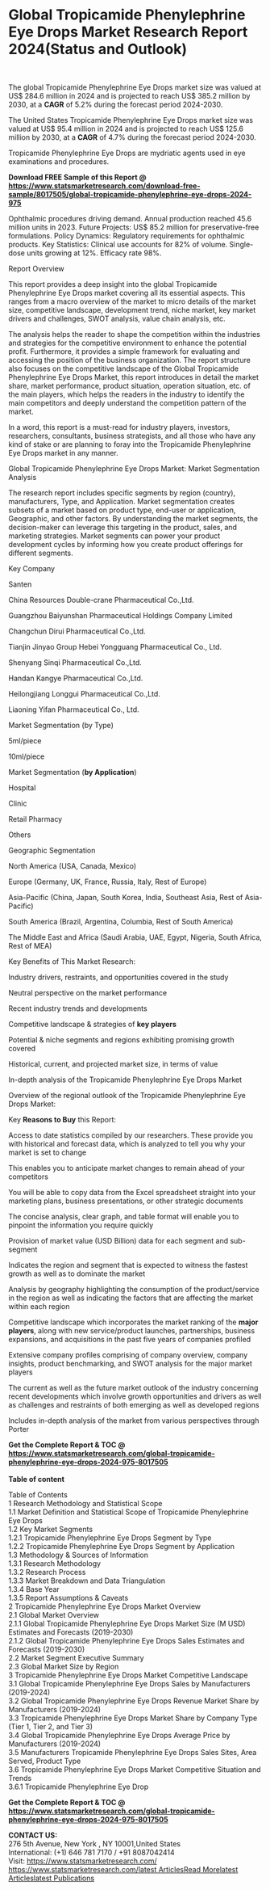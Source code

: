 <h1>Global Tropicamide Phenylephrine Eye Drops Market Research Report 2024(Status and Outlook)</h1><br/><p>The global Tropicamide Phenylephrine Eye Drops market size was valued at US$ 284.6 million in 2024 and is projected to reach US$ 385.2 million by 2030, at a <strong>CAGR</strong> of 5.2% during the forecast period 2024-2030.</p><p>The United States Tropicamide Phenylephrine Eye Drops market size was valued at US$ 95.4 million in 2024 and is projected to reach US$ 125.6 million by 2030, at a <strong>CAGR</strong> of 4.7% during the forecast period 2024-2030.</p><p>Tropicamide Phenylephrine Eye Drops are mydriatic agents used in eye examinations and procedures.</p><p><strong>Download FREE Sample of this Report @ <a href="https://www.statsmarketresearch.com/download-free-sample/8017505/global-tropicamide-phenylephrine-eye-drops-2024-975">https://www.statsmarketresearch.com/download-free-sample/8017505/global-tropicamide-phenylephrine-eye-drops-2024-975</a></strong></p><p>Ophthalmic procedures driving demand. Annual production reached 45.6 million units in 2023. Future Projects: US$ 85.2 million for preservative-free formulations. Policy Dynamics: Regulatory requirements for ophthalmic products. Key Statistics: Clinical use accounts for 82% of volume. Single-dose units growing at 12%. Efficacy rate 98%.</p><p>Report Overview</p><p>This report provides a deep insight into the global Tropicamide Phenylephrine Eye Drops market covering all its essential aspects. This ranges from a macro overview of the market to micro details of the market size, competitive landscape, development trend, niche market, key market drivers and challenges, SWOT analysis, value chain analysis, etc.</p><p>The analysis helps the reader to shape the competition within the industries and strategies for the competitive environment to enhance the potential profit. Furthermore, it provides a simple framework for evaluating and accessing the position of the business organization. The report structure also focuses on the competitive landscape of the Global Tropicamide Phenylephrine Eye Drops Market, this report introduces in detail the market share, market performance, product situation, operation situation, etc. of the main players, which helps the readers in the industry to identify the main competitors and deeply understand the competition pattern of the market.</p><p>In a word, this report is a must-read for industry players, investors, researchers, consultants, business strategists, and all those who have any kind of stake or are planning to foray into the Tropicamide Phenylephrine Eye Drops market in any manner.</p><p>Global Tropicamide Phenylephrine Eye Drops Market: Market Segmentation Analysis</p><p>The research report includes specific segments by region (country), manufacturers, Type, and Application. Market segmentation creates subsets of a market based on product type, end-user or application, Geographic, and other factors. By understanding the market segments, the decision-maker can leverage this targeting in the product, sales, and marketing strategies. Market segments can power your product development cycles by informing how you create product offerings for different segments.</p><p>Key Company</p><p>Santen</p><p>China Resources Double-crane Pharmaceutical Co.,Ltd.</p><p>Guangzhou Baiyunshan Pharmaceutical Holdings Company Limited</p><p>Changchun Dirui Pharmaceutical Co.,Ltd.</p><p>Tianjin Jinyao Group Hebei Yongguang Pharmaceutical Co., Ltd.</p><p>Shenyang Sinqi Pharmaceutical Co.,Ltd.</p><p>Handan Kangye Pharmaceutical Co.,Ltd.</p><p>Heilongjiang Longgui Pharmaceutical Co.,Ltd.</p><p>Liaoning Yifan Pharmaceutical Co., Ltd.</p><p>Market Segmentation (by Type)</p><p>5ml/piece</p><p>10ml/piece</p><p>Market Segmentation (<strong>by Application</strong>)</p><p>Hospital</p><p>Clinic</p><p>Retail Pharmacy</p><p>Others</p><p>Geographic Segmentation</p><p>North America (USA, Canada, Mexico)</p><p>Europe (Germany, UK, France, Russia, Italy, Rest of Europe)</p><p>Asia-Pacific (China, Japan, South Korea, India, Southeast Asia, Rest of Asia-Pacific)</p><p>South America (Brazil, Argentina, Columbia, Rest of South America)</p><p>The Middle East and Africa (Saudi Arabia, UAE, Egypt, Nigeria, South Africa, Rest of MEA)</p><p>Key Benefits of This Market Research:</p><p>Industry drivers, restraints, and opportunities covered in the study</p><p>Neutral perspective on the market performance</p><p>Recent industry trends and developments</p><p>Competitive landscape & strategies of <strong>key players</strong></p><p>Potential & niche segments and regions exhibiting promising growth covered</p><p>Historical, current, and projected market size, in terms of value</p><p>In-depth analysis of the Tropicamide Phenylephrine Eye Drops Market</p><p>Overview of the regional outlook of the Tropicamide Phenylephrine Eye Drops Market:</p><p>Key <strong>Reasons to Buy</strong> this Report:</p><p>Access to date statistics compiled by our researchers. These provide you with historical and forecast data, which is analyzed to tell you why your market is set to change</p><p>This enables you to anticipate market changes to remain ahead of your competitors</p><p>You will be able to copy data from the Excel spreadsheet straight into your marketing plans, business presentations, or other strategic documents</p><p>The concise analysis, clear graph, and table format will enable you to pinpoint the information you require quickly</p><p>Provision of market value (USD Billion) data for each segment and sub-segment</p><p>Indicates the region and segment that is expected to witness the fastest growth as well as to dominate the market</p><p>Analysis by geography highlighting the consumption of the product/service in the region as well as indicating the factors that are affecting the market within each region</p><p>Competitive landscape which incorporates the market ranking of the <strong>major players</strong>, along with new service/product launches, partnerships, business expansions, and acquisitions in the past five years of companies profiled</p><p>Extensive company profiles comprising of company overview, company insights, product benchmarking, and SWOT analysis for the major market players</p><p>The current as well as the future market outlook of the industry concerning recent developments which involve growth opportunities and drivers as well as challenges and restraints of both emerging as well as developed regions</p><p>Includes in-depth analysis of the market from various perspectives through Porter</p><div><b>Get the Complete Report & TOC @ <a href="https://www.statsmarketresearch.com/global-tropicamide-phenylephrine-eye-drops-2024-975-8017505">https://www.statsmarketresearch.com/global-tropicamide-phenylephrine-eye-drops-2024-975-8017505</a></b></div><br><b>Table of content</b><p>Table of Contents<br /> 1 Research Methodology and Statistical Scope<br /> 1.1 Market Definition and Statistical Scope of Tropicamide Phenylephrine Eye Drops<br /> 1.2 Key Market Segments<br /> 1.2.1 Tropicamide Phenylephrine Eye Drops Segment by Type<br /> 1.2.2 Tropicamide Phenylephrine Eye Drops Segment by Application<br /> 1.3 Methodology & Sources of Information<br /> 1.3.1 Research Methodology<br /> 1.3.2 Research Process<br /> 1.3.3 Market Breakdown and Data Triangulation<br /> 1.3.4 Base Year<br /> 1.3.5 Report Assumptions & Caveats<br /> 2 Tropicamide Phenylephrine Eye Drops Market Overview<br /> 2.1 Global Market Overview<br /> 2.1.1 Global Tropicamide Phenylephrine Eye Drops Market Size (M USD) Estimates and Forecasts (2019-2030)<br /> 2.1.2 Global Tropicamide Phenylephrine Eye Drops Sales Estimates and Forecasts (2019-2030)<br /> 2.2 Market Segment Executive Summary<br /> 2.3 Global Market Size by Region<br /> 3 Tropicamide Phenylephrine Eye Drops Market Competitive Landscape<br /> 3.1 Global Tropicamide Phenylephrine Eye Drops Sales by Manufacturers (2019-2024)<br /> 3.2 Global Tropicamide Phenylephrine Eye Drops Revenue Market Share by Manufacturers (2019-2024)<br /> 3.3 Tropicamide Phenylephrine Eye Drops Market Share by Company Type (Tier 1, Tier 2, and Tier 3)<br /> 3.4 Global Tropicamide Phenylephrine Eye Drops Average Price by Manufacturers (2019-2024)<br /> 3.5 Manufacturers Tropicamide Phenylephrine Eye Drops Sales Sites, Area Served, Product Type<br /> 3.6 Tropicamide Phenylephrine Eye Drops Market Competitive Situation and Trends<br /> 3.6.1 Tropicamide Phenylephrine Eye Drop<br><div><b>Get the Complete Report & TOC @ <a href="https://www.statsmarketresearch.com/global-tropicamide-phenylephrine-eye-drops-2024-975-8017505">https://www.statsmarketresearch.com/global-tropicamide-phenylephrine-eye-drops-2024-975-8017505</a></b></div></p> <b>CONTACT US:</b><br>276 5th Avenue, New York , NY 10001,United States<br>International: (+1) 646 781 7170 / +91 8087042414<br>Visit: <a href="https://www.statsmarketresearch.com/">https://www.statsmarketresearch.com/</a><br><a href="https://gyeongbokgung.com">https://www.statsmarketresearch.com/</a><a href="https://hallyeomaritime.com">latest Articles</a><a href="https://jingwansa.com">Read More</a><a href=https://nguoiviet.jp/">latest Articles</a><a href="https://www.intelmarketresearch.com/">latest Publications</a>